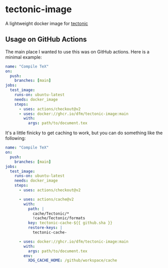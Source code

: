 # tectonic-image

A lightweight docker image for [tectonic](https://tectonic-typesetting.github.io/en-US/)

## Usage on GitHub Actions

The main place I wanted to use this was on GitHub actions. Here is a minimal
example:

```yaml
name: "Compile TeX"
on:
  push:
    branches: [main]
jobs:
  test_image:
    runs-on: ubuntu-latest
    needs: docker_image
    steps:
      - uses: actions/checkout@v2
      - uses: docker://ghcr.io/dfm/tectonic-image:main
        with:
          args: path/to/document.tex
```

It's a little finicky to get caching to work, but you can do something like the
following:

```yaml
name: "Compile TeX"
on:
  push:
    branches: [main]
jobs:
  test_image:
    runs-on: ubuntu-latest
    needs: docker_image
    steps:
      - uses: actions/checkout@v2

      - uses: actions/cache@v2
        with:
          path: |
            cache/Tectonic/*
            !cache/Tectonic/formats
          key: tectonic-cache-${{ github.sha }}
          restore-keys: |
            tectonic-cache-

      - uses: docker://ghcr.io/dfm/tectonic-image:main
        with:
          args: path/to/document.tex
        env:
          XDG_CACHE_HOME: /github/workspace/cache
```
